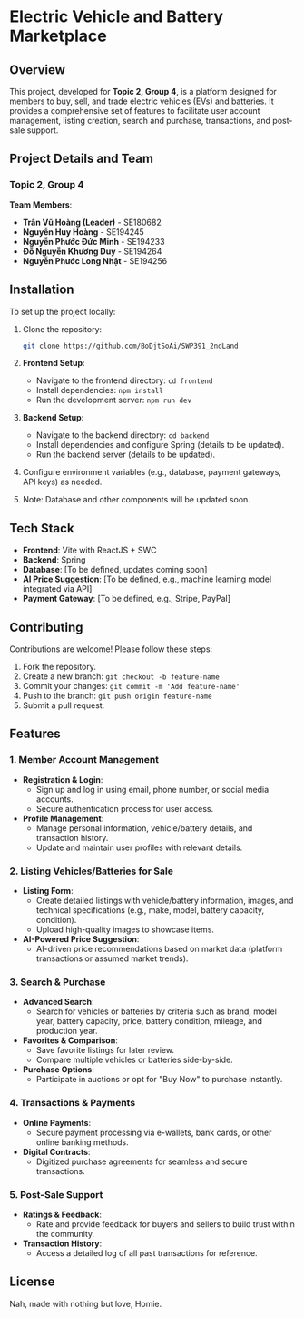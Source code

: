 # Electric Vehicle and Battery Marketplace

## Overview

This project, developed for **Topic 2, Group 4**, is a platform designed for members to buy, sell, and trade electric vehicles (EVs) and batteries. It provides a comprehensive set of features to facilitate user account management, listing creation, search and purchase, transactions, and post-sale support.

## Project Details and Team

### Topic 2, Group 4

**Team Members**:

- **Trần Vũ Hoàng (Leader)** - SE180682
- **Nguyễn Huy Hoàng** - SE194245
- **Nguyễn Phước Đức Minh** - SE194233
- **Đỗ Nguyễn Khương Duy** - SE194264
- **Nguyễn Phước Long Nhật** - SE194256

## Installation

To set up the project locally:

1. Clone the repository:

   ```bash
   git clone https://github.com/BoDjtSoAi/SWP391_2ndLand
   ```
2. **Frontend Setup**:
   - Navigate to the frontend directory: `cd frontend`
   - Install dependencies: `npm install`
   - Run the development server: `npm run dev`
3. **Backend Setup**:
   - Navigate to the backend directory: `cd backend`
   - Install dependencies and configure Spring (details to be updated).
   - Run the backend server (details to be updated).
4. Configure environment variables (e.g., database, payment gateways, API keys) as needed.
5. Note: Database and other components will be updated soon.

## Tech Stack

- **Frontend**: Vite with ReactJS + SWC
- **Backend**: Spring
- **Database**: \[To be defined, updates coming soon\]
- **AI Price Suggestion**: \[To be defined, e.g., machine learning model integrated via API\]
- **Payment Gateway**: \[To be defined, e.g., Stripe, PayPal\]

## Contributing

Contributions are welcome! Please follow these steps:

1. Fork the repository.
2. Create a new branch: `git checkout -b feature-name`
3. Commit your changes: `git commit -m 'Add feature-name'`
4. Push to the branch: `git push origin feature-name`
5. Submit a pull request.

## Features

### 1. Member Account Management

- **Registration & Login**:
  - Sign up and log in using email, phone number, or social media accounts.
  - Secure authentication process for user access.
- **Profile Management**:
  - Manage personal information, vehicle/battery details, and transaction history.
  - Update and maintain user profiles with relevant details.

### 2. Listing Vehicles/Batteries for Sale

- **Listing Form**:
  - Create detailed listings with vehicle/battery information, images, and technical specifications (e.g., make, model, battery capacity, condition).
  - Upload high-quality images to showcase items.
- **AI-Powered Price Suggestion**:
  - AI-driven price recommendations based on market data (platform transactions or assumed market trends).

### 3. Search & Purchase

- **Advanced Search**:
  - Search for vehicles or batteries by criteria such as brand, model year, battery capacity, price, battery condition, mileage, and production year.
- **Favorites & Comparison**:
  - Save favorite listings for later review.
  - Compare multiple vehicles or batteries side-by-side.
- **Purchase Options**:
  - Participate in auctions or opt for "Buy Now" to purchase instantly.

### 4. Transactions & Payments

- **Online Payments**:
  - Secure payment processing via e-wallets, bank cards, or other online banking methods.
- **Digital Contracts**:
  - Digitized purchase agreements for seamless and secure transactions.

### 5. Post-Sale Support

- **Ratings & Feedback**:
  - Rate and provide feedback for buyers and sellers to build trust within the community.
- **Transaction History**:
  - Access a detailed log of all past transactions for reference.

## License

Nah, made with nothing but love, Homie.